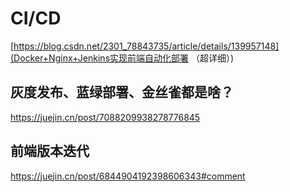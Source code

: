 # CI/CD



[https://blog.csdn.net/2301_78843735/article/details/139957148](Docker+Nginx+Jenkins实现前端自动化部署 （超详细）)

## 灰度发布、蓝绿部署、金丝雀都是啥？

https://juejin.cn/post/7088209938278776845

## 前端版本迭代

https://juejin.cn/post/6844904192398606343#comment